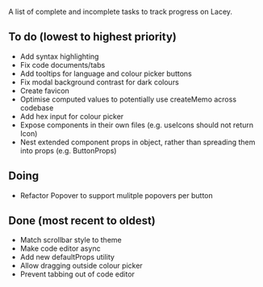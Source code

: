 A list of complete and incomplete tasks to track progress on Lacey.

## To do (lowest to highest priority)

- Add syntax highlighting
- Fix code documents/tabs
- Add tooltips for language and colour picker buttons
- Fix modal background contrast for dark colours
- Create favicon
- Optimise computed values to potentially use createMemo across codebase
- Add hex input for colour picker
- Expose components in their own files (e.g. useIcons should not return Icon)
- Nest extended component props in object, rather than spreading them into props (e.g. ButtonProps)

## Doing

- Refactor Popover to support mulitple popovers per button

## Done (most recent to oldest)

- Match scrollbar style to theme
- Make code editor async
- Add new defaultProps utility
- Allow dragging outside colour picker
- Prevent tabbing out of code editor
